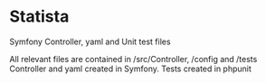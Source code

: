 # Statista
Symfony Controller, yaml and Unit test files

All relevant files are contained in /src/Controller, /config and /tests
Controller and yaml created in Symfony. Tests created in phpunit
